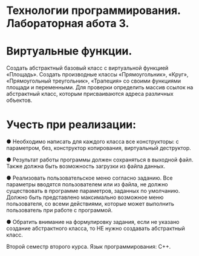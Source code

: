 # Технологии программирования. Лабораторная абота 3.
# Виртуальные функции.

Создать абстрактный базовый класс с виртуальной функцией «Площадь». Создать производные классы «Прямоугольник», «Круг», «Прямоугольный треугольник», «Трапеция» со своими функциями площади и переменными. Для проверки определить массив ссылок на абстрактный класс, которым присваиваются адреса различных объектов.

# Учесть при реализации:

● Необходимо написать для каждого класса все конструкторы: с параметром, без, конструктор копирования, виртуальный деструктор.

● Результат работы программы должен сохраняться в выходной файл. Также должна быть возможность загрузки из файла данных.

● Реализовать пользовательское меню согласно заданию. Все параметры вводятся пользователем или из файла, не должно существовать в программе параметров, заданных по умолчанию. Должно быть представлено максимально возможное меню пользователя, со всеми действиями, которые может выполнить пользователь при работе с программой.

● Обратить внимание на формулировку задания, если не указано создание абстрактного класса, то НЕ нужно создавать абстрактный класс.

Второй семестр второго курса. Язык программирования: С++.
